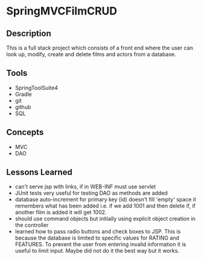 # SpringMVCFilmCRUD

## Description
This is a full stack project which consists of a front end where the user can look up, modify, create and delete films and actors from a database. 

## Tools
- SpringToolSuite4
- Gradle
- git
- github
- SQL

## Concepts
- MVC
- DAO

## Lessons Learned
- can't serve jsp with links, if in WEB-INF must use servlet
- JUnit tests very useful for testing DAO as methods are added
- database auto-increment for primary key (id) doesn't fill 'empty' space it remembers what has been added i.e. if we add 1001 and then delete if, if another film is added it will get 1002.
- should use command objects but initially using explicit object creation in the controller
- learned how to pass radio buttons and check boxes to JSP. This is because the database is limited 
to specific values for RATING and FEATURES. To prevent the user from entering invalid information it is useful to limit input. Maybe did not do it the best way but it works.